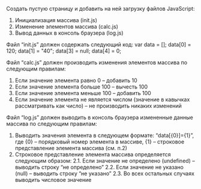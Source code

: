 Создать пустую страницу и добавить на ней загрузку файлов JavaScript:
1.	Инициализация массива (init.js)
2.	Изменение элементов массива (calc.js)
3.	Вывод данных в консоль браузера (log.js)

Файл “init.js” должен содержать следующий код:
var data = [];
data[0] = 120;
data[1] = "40";
data[3] = null;
data[4] = 0;

Файл “calc.js” должен производить изменения элементов массива по следующим правилам:
1.	Если значение элемента равно 0 – добавить 10
2.	Если значение элемента больше 100 – вычесть 100
3.	Если значение элемента меньше 100 – добавить 100
4.	Если значение элемента не является числом (значение в кавычках рассматривать как число) – не производить никаких изменений

Файл “log.js” должен выводить в консоль браузера измененные данные массива по следующим правилам:
1.	Выводить значения элемента в следующем формате: “data[{0}]={1}”, где {0} – порядковый номер элемента в массиве, {1} – строковое представление элемента массива (см. п.2)
2.	Строковое представление элемента массива определяется следующим образом:
2.1.	Если значение не определено (undefined) – выводить строку “не определено”
2.2.	Если значение не указано (null) – выводить строку “не указано”
2.3.	Во всех остальных случаях выводить числовое значение
